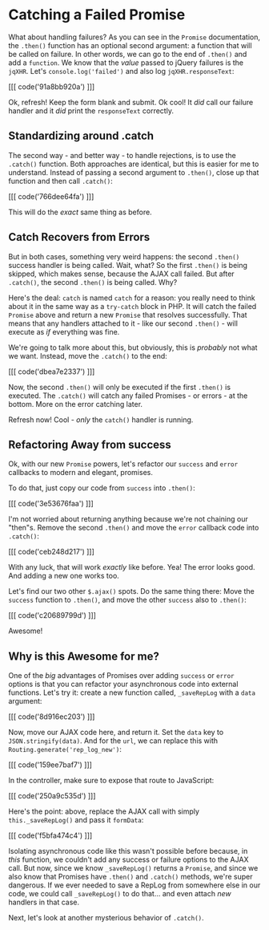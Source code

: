 # Catching a Failed Promise

What about handling failures? As you can see in the `Promise` documentation, the
`.then()` function has an optional second argument: a function that will be called
on failure. In other words, we can go to the end of `.then()` and add a `function`.
We know that the *value* passed to jQuery failures is the `jqXHR`. Let's
`console.log('failed')` and also log `jqXHR.responseText`:

[[[ code('91a8bb920a') ]]]

Ok, refresh! Keep the form blank and submit. Ok cool! It *did* call our failure
handler and it *did* print the `responseText` correctly.

## Standardizing around .catch

The second way - and better way - to handle rejections, is to use the `.catch()`
function. Both approaches are identical, but this is easier for me to understand.
Instead of passing a second argument to `.then()`, close up that function and then
call `.catch()`:

[[[ code('766dee64fa') ]]]

This will do the *exact* same thing as before.

## Catch Recovers from Errors

But in both cases, something very weird happens: the second `.then()` success handler
is being called. Wait, what? So the first `.then()` is being skipped, which makes sense,
because the AJAX call failed. But after `.catch()`, the second `.then()` is being called.
Why?

Here's the deal: `catch` is named `catch` for a reason: you really need to think
about it in the same way as a `try-catch` block in PHP. It will catch the failed
`Promise` above and return a new `Promise` that resolves successfully. That means
that any handlers attached to it - like our second `.then()` - will execute as *if*
everything was fine.

We're going to talk more about this, but obviously, this is *probably* not what
we want. Instead, move the `.catch()` to the end:

[[[ code('dbea7e2337') ]]]

Now, the second `.then()` will only be executed if the first `.then()` is executed.
The `.catch()` will catch any failed Promises - or errors - at the bottom. More
on the error catching later.

Refresh now! Cool - *only* the `catch()` handler is running.

## Refactoring Away from success

Ok, with our new `Promise` powers, let's refactor our `success` and `error` callbacks
to modern and elegant, promises.

To do that, just copy our code from `success` into `.then()`:

[[[ code('3e53676faa') ]]]

I'm not worried about returning anything because we're not chaining our "then"s.
Remove the second `.then()` and move the `error` callback code into `.catch()`:

[[[ code('ceb248d217') ]]]

With any luck, that will work *exactly* like before. Yea! The error looks good.
And adding a new one works too.

Let's find our two other `$.ajax()` spots. Do the same thing there: Move the `success`
function to `.then()`, and move the other `success` also to `.then()`:

[[[ code('c20689799d') ]]]

Awesome!

## Why is this Awesome for me?

One of the *big* advantages of Promises over adding `success` or `error` options
is that you can refactor your asynchronous code into external functions. Let's try
it: create a new function called, `_saveRepLog` with a `data` argument:

[[[ code('8d916ec203') ]]]

Now, move our AJAX code here, and return it. Set the `data` key to `JSON.stringify(data)`.
And for the `url`, we can replace this with `Routing.generate('rep_log_new')`:

[[[ code('159ee7baf7') ]]]

In the controller, make sure to expose that route to JavaScript:

[[[ code('250a9c535d') ]]]

Here's the point: above, replace the AJAX call with simply `this._saveRepLog()` and
pass it `formData`:

[[[ code('f5bfa474c4') ]]]

Isolating asynchronous code like this wasn't possible before because, in *this*
function, we couldn't add any success or failure options to the AJAX call. But now,
since we know `_saveRepLog()` returns a `Promise`, and since we also know that
Promises have `.then()` and `.catch()` methods, we're super dangerous. If we ever
needed to save a RepLog from somewhere else in our code, we could call `_saveRepLog()`
to do that... and even attach *new* handlers in that case.

Next, let's look at another mysterious behavior of `.catch()`.
